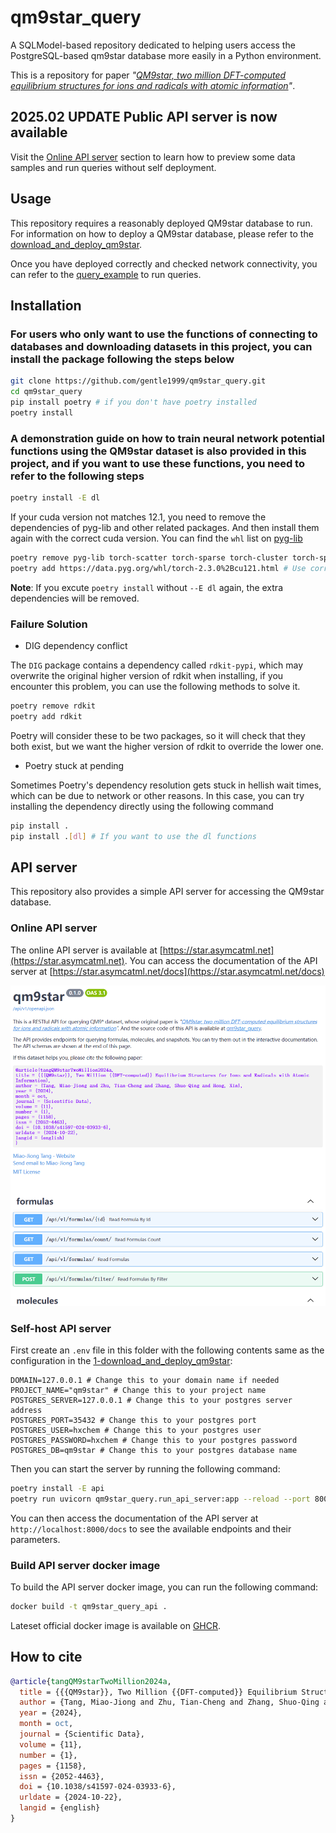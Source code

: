 <!--
 * @Author: TMJ
 * @Date: 2024-04-29 09:59:49
 * @LastEditors: TMJ
 * @LastEditTime: 2025-02-04 14:02:35
 * @Description: 请填写简介
-->

# qm9star_query

A SQLModel-based repository dedicated to helping users access the PostgreSQL-based qm9star database more easily in a Python environment.

This is a repository for paper _"[QM9star, two million DFT-computed equilibrium structures for ions and radicals with atomic information](https://www.nature.com/articles/s41597-024-03933-6)"_.

## 2025.02 UPDATE Public API server is now available

Visit the [Online API server](#online-api-server) section to learn how to preview some data samples and run queries without self deployment.

## Usage

This repository requires a reasonably deployed QM9star database to run. For information on how to deploy a QM9star database, please refer to the [download_and_deploy_qm9star](tutorial/1-download_and_deploy_qm9star.md).

Once you have deployed correctly and checked network connectivity, you can refer to the [query_example](tutorial/2-query_example.ipynb) to run queries.

## Installation

### For users who only want to use the functions of connecting to databases and downloading datasets in this project, you can install the package following the steps below

```bash
git clone https://github.com/gentle1999/qm9star_query.git
cd qm9star_query
pip install poetry # if you don't have poetry installed
poetry install
```

### A demonstration guide on how to train neural network potential functions using the QM9star dataset is also provided in this project, and if you want to use these functions, you need to refer to the following steps

```bash
poetry install -E dl
```

If your cuda version not matches 12.1, you need to remove the dependencies of pyg-lib and other related packages. And then install them again with the correct cuda version. You can find the `whl` list on [pyg-lib](https://data.pyg.org/whl/index.html)

```bash
poetry remove pyg-lib torch-scatter torch-sparse torch-cluster torch-spline-conv torch-geometric
poetry add https://data.pyg.org/whl/torch-2.3.0%2Bcu121.html # Use correct cuda version
```

**Note**: If you excute `poetry install` without `--E dl` again, the extra dependencies will be removed.

### Failure Solution

- DIG dependency conflict

The `DIG` package contains a dependency called `rdkit-pypi`, which may overwrite the original higher version of rdkit when installing, if you encounter this problem, you can use the following methods to solve it.

```bash
poetry remove rdkit
poetry add rdkit
```

Poetry will consider these to be two packages, so it will check that they both exist, but we want the higher version of rdkit to override the lower one.

- Poetry stuck at pending

Sometimes Poetry's dependency resolution gets stuck in hellish wait times, which can be due to network or other reasons. In this case, you can try installing the dependency directly using the following command

```bash
pip install .
pip install .[dl] # If you want to use the dl functions
```

## API server

This repository also provides a simple API server for accessing the QM9star database.

### Online API server

The online API server is available at [https://star.asymcatml.net](https://star.asymcatml.net). You can access the documentation of the API server at [https://star.asymcatml.net/docs](https://star.asymcatml.net/docs)

![API server documentation](image/README/api_doc.png)

### Self-host API server

First create an `.env` file in this folder with the following contents same as the configuration in the [1-download_and_deploy_qm9star](tutorial/1-download_and_deploy_qm9star.md):

```env
DOMAIN=127.0.0.1 # Change this to your domain name if needed
PROJECT_NAME="qm9star" # Change this to your project name
POSTGRES_SERVER=127.0.0.1 # Change this to your postgres server address
POSTGRES_PORT=35432 # Change this to your postgres port
POSTGRES_USER=hxchem # Change this to your postgres user
POSTGRES_PASSWORD=hxchem # Change this to your postgres password
POSTGRES_DB=qm9star # Change this to your postgres database name
```

Then you can start the server by running the following command:

```bash
poetry install -E api
poetry run uvicorn qm9star_query.run_api_server:app --reload --port 8000 --host 0.0.0.0 # Change the port and host as needed
```

You can then access the documentation of the API server at `http://localhost:8000/docs` to see the available endpoints and their parameters.

### Build API server docker image

To build the API server docker image, you can run the following command:

```bash
docker build -t qm9star_query_api .
```

Lateset official docker image is available on [GHCR](https://github.com/users/gentle1999/packages/container/package/qm9star_api).

## How to cite

```bibtex
@article{tangQM9starTwoMillion2024a,
  title = {{{QM9star}}, Two Million {{DFT-computed}} Equilibrium Structures for Ions and Radicals with Atomic Information},
  author = {Tang, Miao-Jiong and Zhu, Tian-Cheng and Zhang, Shuo-Qing and Hong, Xin},
  year = {2024},
  month = oct,
  journal = {Scientific Data},
  volume = {11},
  number = {1},
  pages = {1158},
  issn = {2052-4463},
  doi = {10.1038/s41597-024-03933-6},
  urldate = {2024-10-22},
  langid = {english}
}
```
